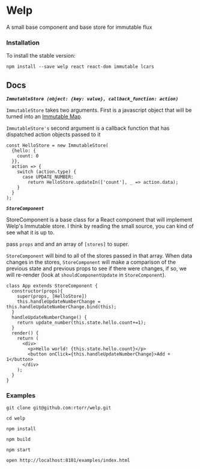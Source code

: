 # Welp

A small base component and base store for immutable flux

### Installation

To install the stable version:

```
npm install --save welp react react-dom immutable lcars
```


## Docs

***`ImmutableStore (object: {key: value}, callback_function: action)`***

`ImmutableStore` takes two arguments. First is a javascript object that will be turned into an 
[Immutable Map](http://facebook.github.io/immutable-js/docs/#/Map). 

`ImmutableStore's` second argument is a callback function that has dispatched action objects passed to it

```
const HelloStore = new ImmutableStore(
  {hello: {
    count: 0
  }},
  action => {
    switch (action.type) {
      case UPDATE_NUMBER:
        return HelloStore.updateIn(['count'], _ => action.data);
    }
  }
);
```

***`StoreComponent`***

StoreComponent is a base class for a React component that will implement Welp's Immutable store.
I think by reading the small source, you can kind of see what it is up to. 

pass `props` and and an array of `[stores]` to super.

`StoreComponent` will bind to all of the stores passed in that array. When data changes in the stores,
`StoreComponent` will make a comparison of the previous state and previous props to see if there were changes,
if so, we will re-render (look at `shouldComponentUpdate` in `StoreComponent`).

```
class App extends StoreComponent {
  constructor(props){
    super(props, [HelloStore])
    this.handleUpdateNumberChange = this.handleUpdateNumberChange.bind(this);
  }
  handleUpdateNumberChange() {
    return update_number(this.state.hello.count+=1);
  }
  render() {
    return (
      <div>
        <p>Hello world! {this.state.hello.count}</p>
        <button onClick={this.handleUpdateNumberChange}>Add + 1</button>
      </div>
    );
  }
}
```


### Examples

```
git clone git@github.com:rtorr/welp.git

cd welp

npm install

npm build
 
npm start
 
open http://localhost:8181/examples/index.html
```